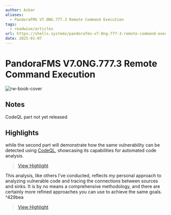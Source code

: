 ```yaml
---
author: Askar
aliases:
  - PandoraFMS V7.0NG.777.3 Remote Command Execution
tags:
  - readwise/articles
url: https://shells.systems/pandorafms-v7-0ng-777-3-remote-command-execution-cve-2024-11320/
date: 2025-01-07
---
```

# PandoraFMS V7.0NG.777.3 Remote Command Execution

![rw-book-cover](https://shells.systems/wp-content/uploads/2025/01/pandora-poc.png)

## Notes
CodeQL part not yet released

## Highlights


while the second part will demonstrate how the same vulnerability can be detected using [CodeQL](../../Dev,%20ICT%20&%20Cybersec/Tools/CodeQL.md), showcasing its capabilities for automated code analysis.
> [View Highlight](https://read.readwise.io/read/01jh02yrj96syx7fyb89tjbgb5)


This analysis, like others I’ve conducted, reflects my personal approach to analyzing vulnerable code and tracing the connections between sources and sinks. It is by no means a comprehensive methodology, and there are certainly more refined approaches you can use to achieve the same goals. ^429bea
> [View Highlight](https://read.readwise.io/read/01jh0r03qbv9fjnscemvfy0vcz)

